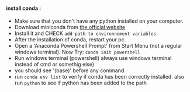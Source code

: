 #### install conda :
- Make sure that you don't have any python installed on your computer.
- Download miniconda from [the official website](https://docs.conda.io/en/latest/miniconda.html)
- Install it and CHECK `add path to environnement variables`
- After the installation of conda, restart your pc.
- Open a 'Anaconda Powershell Prompt'  from Start Menu (not a regular windows terminal). Now Try: `conda init powershell`
- Run windows terminal (powershell) always use windows terminal instead of cmd or somethig else)
- you should see '(base)' before any command.
- run `conda env list` to verify if conda has been correctly installed. also run `python` to see if python has been added to the path 
